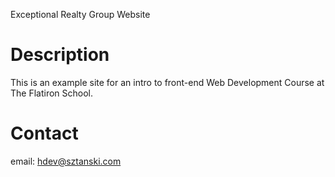 Exceptional Realty Group Website

# Description

This is an example site for an intro to front-end Web Development Course at The Flatiron School.

# Contact

email: hdev@sztanski.com
